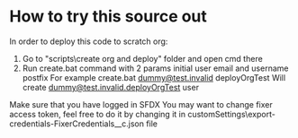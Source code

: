 # How to try this source out
In order to deploy this code to scratch org:
1. Go to "scripts\create org and deploy" folder and open cmd there
2. Run create.bat command with 2 params initial user email and username postfix
For example
create.bat dummy@test.invalid deployOrgTest
Will create dummy@test.invalid.deployOrgTest user

Make sure that you have logged in SFDX
You may want to change fixer access token, feel free to do it by changing it in customSettings\export-credentials-FixerCredentials__c.json file